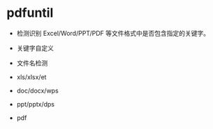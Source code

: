 # pdfuntil

- 检测识别 Excel/Word/PPT/PDF 等文件格式中是否包含指定的关键字。
- 关键字自定义


- 文件名检测


- xls/xlsx/et
- doc/docx/wps
- ppt/pptx/dps
- pdf
